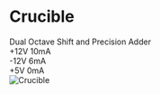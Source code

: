 # Crucible
Dual Octave Shift and Precision Adder\
+12V 10mA\
-12V 6mA\
+5V 0mA\
![Crucible](readmePhoto.jpg)
